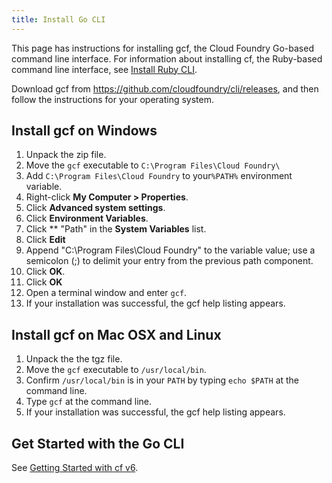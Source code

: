 ```yaml
---
title: Install Go CLI
---
```


This page has instructions for installing gcf, the Cloud Foundry Go-based command line interface. For information about installing cf, the Ruby-based command line interface, see [Install Ruby CLI](install-ruby-cli.html).

Download gcf from https://github.com/cloudfoundry/cli/releases, and then follow the instructions for your operating system.

## <a id="windows"></a>Install gcf on Windows ##

1. Unpack the zip file.
1. Move the `gcf` executable to `C:\Program Files\Cloud Foundry\`
1. Add `C:\Program Files\Cloud Foundry` to your`%PATH%` environment variable.
  1. Right-click **My Computer > Properties**.
  2. Click **Advanced system settings**.
  3. Click **Environment Variables**.
  4. Click ** "Path" in the **System Variables** list.
  5. Click **Edit**
  6. Append "C:\Program Files\Cloud Foundry\" to the variable value; use a semicolon (;) to delimit your entry from the previous path component.
  7. Click **OK**.
  8. Click **OK**
5. Open a terminal window and enter `gcf`.
6. If your installation was successful, the gcf help listing appears.

## <a id="nixlike"></a>Install gcf on Mac OSX and Linux ##

1. Unpack the the tgz file.
1. Move the `gcf` executable to `/usr/local/bin`.
1. Confirm `/usr/local/bin` is in your `PATH` by typing `echo $PATH` at the command line.
1. Type `gcf` at the command line.
1. If your installation was successful, the gcf help listing appears.

## <a id="about"></a>Get Started with the Go CLI ##

See [Getting Started with cf v6](go-cli.html).

